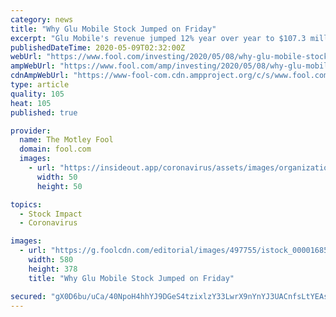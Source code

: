 ```yaml
---
category: news
title: "Why Glu Mobile Stock Jumped on Friday"
excerpt: "Glu Mobile's revenue jumped 12% year over year to $107.3 million, easily surpassing analysts' average forecast for revenue of $96.4 million. Earnings per share, however,"
publishedDateTime: 2020-05-09T02:32:00Z
webUrl: "https://www.fool.com/investing/2020/05/08/why-glu-mobile-stock-jumped-on-friday.aspx"
ampWebUrl: "https://www.fool.com/amp/investing/2020/05/08/why-glu-mobile-stock-jumped-on-friday.aspx"
cdnAmpWebUrl: "https://www-fool-com.cdn.ampproject.org/c/s/www.fool.com/amp/investing/2020/05/08/why-glu-mobile-stock-jumped-on-friday.aspx"
type: article
quality: 105
heat: 105
published: true

provider:
  name: The Motley Fool
  domain: fool.com
  images:
    - url: "https://insideout.app/coronavirus/assets/images/organizations/fool.com-50x50.jpg"
      width: 50
      height: 50

topics:
  - Stock Impact
  - Coronavirus

images:
  - url: "https://g.foolcdn.com/editorial/images/497755/istock_000016851885_large_large.jpg"
    width: 580
    height: 378
    title: "Why Glu Mobile Stock Jumped on Friday"

secured: "gX0D6bu/uCa/40NpoH4hhYJ9DGeS4tzixlzY33LwrX9nYnYJ3UACnfsLtYEAsRup9Rju4FnXL/xVx1cMIBhqSE9nEyU51/om6OZOqe59oD7vPz9THTjWX5d4sSiWc7g5Is3/wVfkoa6v4oVeEB8IGQFG/kFhffNItvMDWFwgt+FwU16TsQ8NIZ7CTI3dO7+MqhsOA8kMRyHTPPrXeSzJuNX8USgxkoZ537Cuh4Ovjw0XYCaFGQteWDFUiZOeXcmxrPS+OBVHSlRsjjMxGVeAo4LEBk2g7FbPcD2jzvhaBLer9iUSvjLnP2ZP4J9+T9cNAQpqPg2G7pj+ShbbGF7n3VJ6oKNiE/EHoK55tMinTrwKa0vC+tUY0qOW/ky+tK0vTGvdcQNfHZ1rkM/HdMOyhYHebgxQq64uSkruVdMYSLUyB0IbniNtSF4h+NuRWmpmtyUH+T5qJlTZSVHuNs88gID/g8fknAr+3ysZFQ+uXj8=;uZnDsFRmBxzYnf7sz3RHRA=="
---
```



